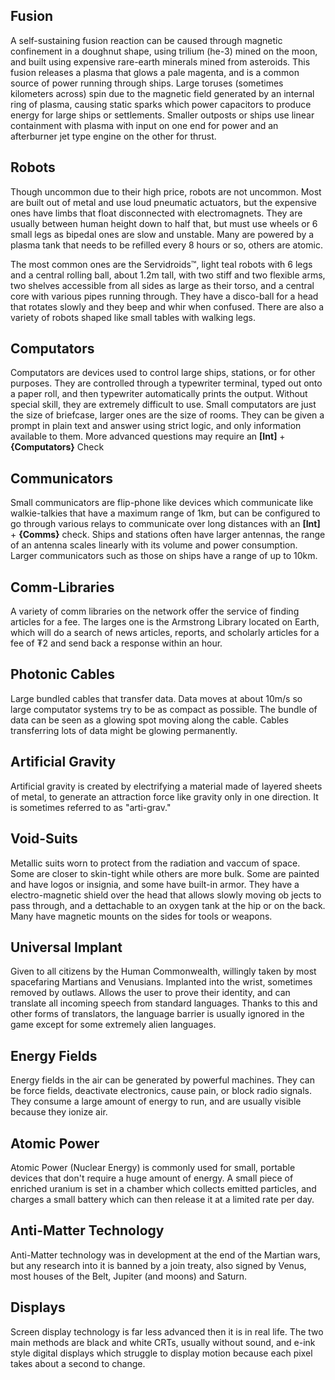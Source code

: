 ## Fusion
A self-sustaining fusion reaction can be caused through magnetic confinement in a doughnut shape, using trilium (he-3) mined on the moon, and built using expensive rare-earth minerals mined from asteroids. This fusion releases a plasma that glows a pale magenta, and is a common source of power running through ships. Large toruses (sometimes kilometers across) spin due to the magnetic field generated by an internal ring of plasma, causing static sparks which power capacitors to produce energy for large ships or settlements. Smaller outposts or ships use linear containment with plasma with input on one end for power and an afterburner jet type engine on the other for thrust.
## Robots
Though uncommon due to their high price, robots are not uncommon. Most are built out of metal and use loud pneumatic actuators, but the expensive ones have limbs that float disconnected with electromagnets. They are usually between human height down to half that, but must use wheels or 6 small legs as bipedal ones are slow and unstable. Many are powered by a plasma tank that needs to be refilled every 8 hours or so, others are atomic.

The most common ones are the Servidroids™, light teal robots with 6 legs and a central rolling ball, about 1.2m tall, with two stiff and two flexible arms, two shelves accessible from all sides as large as their torso, and a central core with various pipes running through. They have a disco-ball for a head that rotates slowly and they beep and whir when confused. There are also a variety of robots shaped like small tables with walking legs.
## Computators
Computators are devices used to control large ships, stations, or for other purposes. They are controlled through a typewriter terminal, typed out onto a paper roll, and then typewriter automatically prints the output. Without special skill, they are extremely difficult to use. Small computators are just the size of briefcase, larger ones are the size of rooms. They can be given a prompt in plain text and answer using strict logic, and only information available to them. More advanced questions may require an **\[Int\]** + **{Computators}** Check
## Communicators
Small communicators are flip-phone like devices which communicate like walkie-talkies that have a maximum range of 1km, but can be configured to go through various relays to communicate over long distances with an **\[Int\]** + **{Comms}** check. Ships and stations often have larger antennas, the range of an antenna scales linearly with its volume and power consumption. Larger communicators such as those on ships have a range of up to 10km.
## Comm-Libraries
A variety of comm libraries on the network offer the service of finding articles for a fee. The larges one is the Armstrong Library located on Earth, which will do a search of news articles, reports, and scholarly articles for a fee of ₮2 and send back a response within an hour.
## Photonic Cables
Large bundled cables that transfer data. Data moves at about 10m/s so large computator systems try to be as compact as possible. The bundle of data can be seen as a glowing spot moving along the cable. Cables transferring lots of data might be glowing permanently.
## Artificial Gravity
Artificial gravity is created by electrifying a material made of layered sheets of metal, to generate an attraction force like gravity only in one direction. It is sometimes referred to as "arti-grav."
## Void-Suits
Metallic suits worn to protect from the radiation and vaccum of space. Some are closer to skin-tight while others are more bulk. Some are painted and have logos or insignia, and some have built-in armor. They have a electro-magnetic shield over the head that allows slowly moving ob jects to pass through, and a dettachable to an oxygen tank at the hip or on the back.  Many have magnetic mounts on the sides for tools or weapons.
## Universal Implant
Given to all citizens by the Human Commonwealth, willingly taken by most spacefaring Martians and Venusians. Implanted into the wrist, sometimes removed by outlaws. Allows the user to prove their identity, and can translate all incoming speech from standard languages. Thanks to this and other forms of translators, the language barrier is usually ignored in the game except for some extremely alien languages.
## Energy Fields
Energy fields in the air can be generated by powerful machines. They can be force fields, deactivate electronics, cause pain, or block radio signals. They consume a large amount of energy to run, and are usually visible because they ionize air.
## Atomic Power
Atomic Power (Nuclear Energy) is commonly used for small, portable devices that don't require a huge amount of energy. A small piece of enriched uranium is set in a chamber which collects emitted particles, and charges a small battery which can then release it at a limited rate per day.
## Anti-Matter Technology
Anti-Matter technology was in development at the end of the Martian wars, but any research into it is banned by a join treaty, also signed by Venus, most houses of the Belt, Jupiter (and moons) and Saturn.
## Displays
Screen display technology is far less advanced then it is in real life. The two main methods are black and white CRTs, usually without sound, and e-ink style digital displays which struggle to display motion because each pixel takes about a second to change.